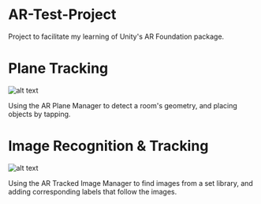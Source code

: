 # AR-Test-Project
Project to facilitate my learning of Unity's AR Foundation package.

# Plane Tracking
![alt text](https://github.com/zgoad1/AR-Test-Project/blob/master/Assets/Images/GIFs/Plane_Tracking.gif)

Using the AR Plane Manager to detect a room's geometry, and placing objects by tapping.

# Image Recognition & Tracking
![alt text](https://github.com/zgoad1/AR-Test-Project/blob/master/Assets/Images/GIFs/Image_Tracking.gif)

Using the AR Tracked Image Manager to find images from a set library, and adding corresponding labels that follow the images.
